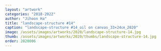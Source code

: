 ```yaml
---
layout: "artwork"
categories: "2018-2022"
author: "Jihoon Ha"
title: "landscape-structure #14"
caption: "landscape-structure #14_oil on canvas_33×24㎝_2020"
image: /assets/images/artworks/2020/landscape-structure-14.jpg
thumb: /assets/images/artworks/2020/thumbs/landscape-structure-14.jpg
order: 2020006
---
```

